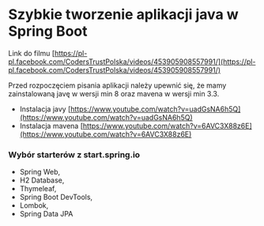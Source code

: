 # Szybkie tworzenie aplikacji java w Spring Boot

Link do filmu [https://pl-pl.facebook.com/CodersTrustPolska/videos/453905908557991/](https://pl-pl.facebook.com/CodersTrustPolska/videos/453905908557991/)

Przed rozpoczęciem pisania aplikacji należy upewnić się, że mamy zainstalowaną javę w wersji min 8 oraz mavena w wersji min 3.3.

  - Instalacja javy [https://www.youtube.com/watch?v=uadGsNA6h5Q](https://www.youtube.com/watch?v=uadGsNA6h5Q)
  - Instalacja mavena [https://www.youtube.com/watch?v=6AVC3X88z6E](https://www.youtube.com/watch?v=6AVC3X88z6E)

### Wybór starterów z start.spring.io

  - Spring Web,
  - H2 Database,
  - Thymeleaf,
  - Spring Boot DevTools,
  - Lombok,
  - Spring Data JPA



